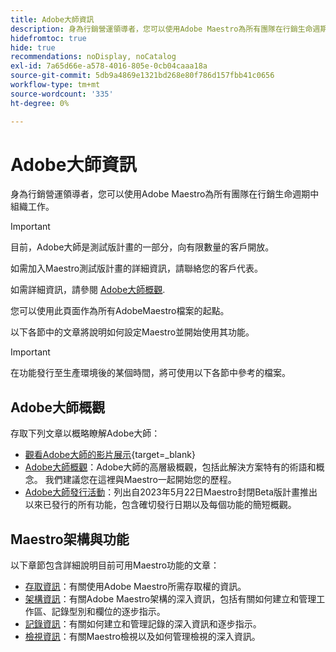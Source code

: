 ```yaml
---
title: Adobe大師資訊
description: 身為行銷營運領導者，您可以使用Adobe Maestro為所有團隊在行銷生命週期中組織工作。 本節中的文章說明如何設定Maestro，以及如何開始將其功能用於行銷活動管理操作。
hidefromtoc: true
hide: true
recommendations: noDisplay, noCatalog
exl-id: 7a65d66e-a578-4016-805e-0cb04caaa18a
source-git-commit: 5db9a4869e1321bd268e80f786d157fbb41c0656
workflow-type: tm+mt
source-wordcount: '335'
ht-degree: 0%

---
```


# Adobe大師資訊

<!--
title: Adobe Maestro 
description: As a marketing operations leader, you can use Adobe Maestro to organize work across the marketing lifecycle for all your teams. The articles in this section describe how you can configure Maestro and how you can start using its capabilities as part of your campaign management operations. 
hidefromtoc: yes
author: Alina
feature: Work Management
role: User, Admin
hide: yes
-->

<!--udpate the metadata with real information when making this avilable in TOC and in the left nav-->

<!--remove the video at open beta or before-->

身為行銷營運領導者，您可以使用Adobe Maestro為所有團隊在行銷生命週期中組織工作。

>[!IMPORTANT]
>
>目前，Adobe大師是測試版計畫的一部分，向有限數量的客戶開放。
>
>如需加入Maestro測試版計畫的詳細資訊，請聯絡您的客戶代表。
>
>如需詳細資訊，請參閱 [Adobe大師概觀](../maestro/maestro-overview.md).

您可以使用此頁面作為所有AdobeMaestro檔案的起點。

以下各節中的文章將說明如何設定Maestro並開始使用其功能。

>[!IMPORTANT]
>
>在功能發行至生產環境後的某個時間，將可使用以下各節中參考的檔案。

## Adobe大師概觀

存取下列文章以概略瞭解Adobe大師：

<!--update the video when we have something better, especially after Open Beta - remove it-->

* [觀看Adobe大師的影片展示](https://video.tv.adobe.com/v/3424253/){target=_blank}
* [Adobe大師概觀](maestro-overview.md)：Adobe大師的高層級概觀，包括此解決方案特有的術語和概念。 我們建議您在這裡與Maestro一起開始您的歷程。
* [Adobe大師發行活動](../maestro/release-activity.md)：列出自2023年5月22日Maestro封閉Beta版計畫推出以來已發行的所有功能，包含確切發行日期以及每個功能的簡短概觀。

## Maestro架構與功能

以下章節包含詳細說明目前可用Maestro功能的文章：

* [存取資訊](../maestro/access/access-information.md)：有關使用Adobe Maestro所需存取權的資訊。
* [架構資訊](../maestro/architecture-and-fields/architecture-and-fields-information.md)：有關Adobe Maestro架構的深入資訊，包括有關如何建立和管理工作區、記錄型別和欄位的逐步指示。
* [記錄資訊](../maestro/records/records-information.md)：有關如何建立和管理記錄的深入資訊和逐步指示。
* [檢視資訊](../maestro/views/views-information.md)：有關Maestro檢視以及如何管理檢視的深入資訊。

